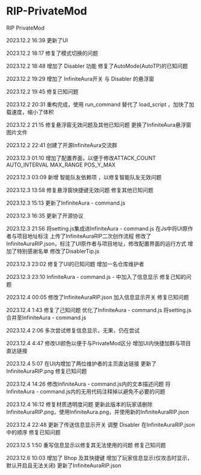 # RIP-PrivateMod
RIP PrivateMod

2023.12.2 16:39
更新了UI

2023.12.2 18:17
修复了模式切换的问题

2023.12.2 18:48
增加了 Disabler 功能
修复了AutoMode(AutoTP)的已知问题

2023.12.2 19:29
增加了 InfiniteAura开关 与 Disabler 的悬浮窗

2023.12.2 19:45
修复已知问题

2023.12.2 20:31
重构完成，使用 run_command 替代了 load_script ，加快了加载速度，缩小了体积

2023.12.2 21:15
修复悬浮窗无效问题及其他已知问题
更换了InfiniteAura悬浮窗图片文件

2023.12.2 22:41
创建了开源InfiniteAura交流群

2023.12.3 01:10
增加了配置界面，以便于修改ATTACK_COUNT AUTO_INTERVAL MAX_RANGE POS_Y_MAX

2023.12.3 03:09
新增 智能队友依赖项 ，以修复智能队友无效问题

2023.12.3 13:58
修复悬浮窗快捷键无效问题
修复其他已知问题

2023.12.3 15:13
更新了InfiniteAura - command.js

2023.12.3 16:35
更新了开源协议

2023.12.3 21:56
将setting.js集成进InfiniteAura - command.js
在Js中将UI原作者与项目地址标注
上传了InfiniteAuraRIP二次创作流程
修改了InfiniteAuraRIP.json，标注了UI原作者与项目地址，修改配置界面的运行方式
增加了特别感谢名单
修改了DisablerTip.js

2023.12.3 23:02
修复了UI的已知问题
增加一名仓库维护者

2023.12.3 23:10
InfiniteAura - command.js - 中加入了信息显示
修复己知的问题

2023.12.4 00:05
修改了InfiniteAuraRIP.json
加入信息显示开关
修复已知问题

2023.12.4 1:43
修复了己知问题
优化了InfiniteAura - command.js
将setting.js合并至InfiniteAura - command.js

2023.12.4 2:06
多次尝试修复信息显示，无果，仍在尝试

2023.12.4 4:47
修改UI颜色以便于与PrivateMod区分
增加UI内快捷加群与项目直达链接

2023.12.4 5:07
在UI内增加了两位维护者的主页直达链接
更新了InfiniteAuraRIP.png
修复已知问题

2023.12.4 14:26
修改InfiniteAura - command.js内的文本描述问题
将InfiniteAura - command.js内的无用代码注释掉以避免不必要的问题

2023.12.4 16:12
修复材质透明度问题
更新此版本的玩家请删除InfiniteAuraRIP.png，使用InfiniteAura.png，并使用新的InfiniteAuraRIP.json

2023.12.4 22:48
更新了传送信息显示开关
调整 Disabler 在InfiniteAuraRIP.json中的顺序
修复已知问题

2023.12.5 1:50
重写信息显示以修复其无法使用的问题
修复己知问题

2023.12.6 10:03
增加了 Bhop 及其快捷键
增加了玩家信息显示(仅攻击时显示，默认开启且无法关闭)
更新了InfiniteAuraRIP.json



